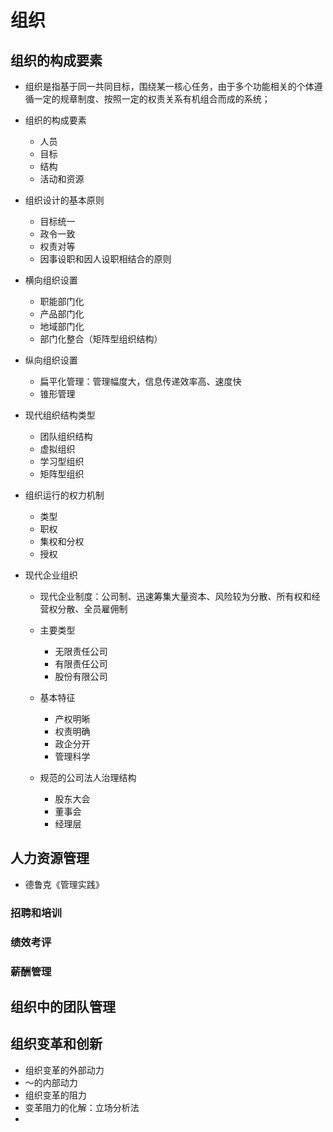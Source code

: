 # 组织 


## 组织的构成要素 

- 组织是指基于同一共同目标，围绕某一核心任务，由于多个功能相关的个体遵循一定的规章制度、按照一定的权责关系有机组合而成的系统；

- 组织的构成要素
    - 人员
    - 目标
    - 结构
    - 活动和资源


- 组织设计的基本原则
    - 目标统一
    - 政令一致
    - 权责对等
    - 因事设职和因人设职相结合的原则


- 横向组织设置
    - 职能部门化
    - 产品部门化
    - 地域部门化
    - 部门化整合（矩阵型组织结构）

- 纵向组织设置
    - 扁平化管理：管理幅度大，信息传递效率高、速度快
    - 锥形管理
- 现代组织结构类型
    - 团队组织结构
    - 虚拟组织
    - 学习型组织
    - 矩阵型组织 


- 组织运行的权力机制
    - 类型
    - 职权
    - 集权和分权
    - 授权

- 现代企业组织
    - 现代企业制度：公司制、迅速筹集大量资本、风险较为分散、所有权和经营权分散、全员雇佣制
    - 主要类型
        - 无限责任公司
        - 有限责任公司
        - 股份有限公司
    - 基本特征
        - 产权明晰
        - 权责明确
        - 政企分开
        - 管理科学

    - 规范的公司法人治理结构
        - 股东大会
        - 董事会
        - 经理层


## 人力资源管理

- 德鲁克《管理实践》
  
### 招聘和培训

### 绩效考评

### 薪酬管理

## 组织中的团队管理

## 组织变革和创新 

- 组织变革的外部动力
- ～的内部动力
- 组织变革的阻力
- 变革阻力的化解：立场分析法
- 

